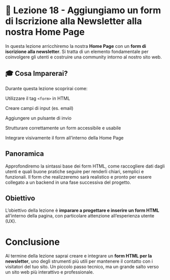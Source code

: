 # 📘 Lezione 18 - Aggiungiamo un form di Iscrizione alla Newsletter alla nostra Home Page

In questa lezione arricchiremo la nostra **Home Page** con un **form di iscrizione alla newsletter**. Si tratta di un elemento fondamentale per coinvolgere gli utenti e costruire una community intorno al nostro sito web.

## 🎓 Cosa Imparerai?

Durante questa lezione scoprirai come:

Utilizzare il tag `<form>` in HTML

Creare campi di input (es. email)

Aggiungere un pulsante di invio

Strutturare correttamente un form accessibile e usabile

Integrare visivamente il form all’interno della Home Page

## Panoramica

Approfondiremo la sintassi base dei form HTML, come raccogliere dati dagli utenti e quali buone pratiche seguire per renderli chiari, semplici e funzionali.
Il form che realizzeremo sarà realistico e pronto per essere collegato a un backend in una fase successiva del progetto.

## Obiettivo

L’obiettivo della lezione è **imparare a progettare e inserire un form HTML** all’interno della pagina, con particolare attenzione all’esperienza utente (UX).

# Conclusione

Al termine della lezione saprai creare e integrare un **form HTML per la newsletter**, uno degli strumenti più utili per mantenere il contatto con i visitatori del tuo sito.
Un piccolo passo tecnico, ma un grande salto verso un sito web più interattivo e professionale.
